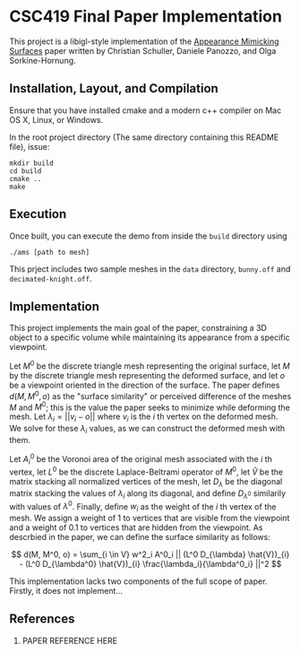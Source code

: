 # CSC419 Final Paper Implementation

This project is a libigl-style implementation of the [Appearance Mimicking Surfaces](https://cims.nyu.edu/gcl/papers/mimicking-2014.pdf) paper written by Christian Schuller, Daniele Panozzo, and Olga Sorkine-Hornung.

## Installation, Layout, and Compilation

Ensure that you have installed cmake and a modern c++ compiler on Mac OS X, Linux, or Windows.

In the root project directory (The same directory containing this README file), issue:

    mkdir build
    cd build
    cmake ..
    make 

## Execution

Once built, you can execute the demo from inside the `build` directory using 

    ./ams [path to mesh]

This prject includes two sample meshes in the `data` directory, `bunny.off` and `decimated-knight.off`.

## Implementation

This project implements the main goal of the paper, constraining a 3D object to a specific volume while maintaining its appearance from a specific viewpoint. 

Let $M^0$ be the discrete triangle mesh representing the original surface, let $M$ by the discrete triangle mesh representing the deformed surface, and let $o$ be a viewpoint oriented in the direction of the surface. The paper 
defines $d(M, M^0, o)$ as the "surface similarity" or perceived difference of the meshes $M$ and $M^0$; this is the value the paper seeks to minimize while deforming the mesh. Let $\lambda_i = || v_i - o ||$ where $v_i$ is 
the $i$ th vertex on the deformed mesh. We solve for these $\lambda_i$ values, as we can construct the deformed mesh with them.

Let $A^0_i$ be the Voronoi area of the original mesh associated with the $i$ th vertex, let $L^0$ be the discrete Laplace-Beltrami operator of $M^0$, let $\hat{V}$ be the matrix stacking all normalized vertices of the mesh,
let $D_{\lambda}$ be the diagonal matrix stacking the values of $\lambda_i$ along its diagonal, and define $D_{\lambda^0}$ similarily with values of $\lambda^0$. Finally, define $w_i$ as the weight of the $i$ th vertex of the
mesh. We assign a weight of $1$ to vertices that are visible from the viewpoint and a weight of $0.1$ to vertices that are hidden from the viewpoint. As descrbied in the paper, we can define the surface similarity as follows:

$$
d(M, M^0, o) = \sum_{i \in V} w^2_i A^0_i || (L^0 D_{\lambda} \hat{V})_{i} - (L^0 D_{\lambda^0} \hat{V})_{i} \frac{\lambda_i}{\lambda^0_i} ||^2
$$

This implementation lacks two components of the full scope of paper. Firstly, it does not implement...

## References
1. PAPER REFERENCE HERE
